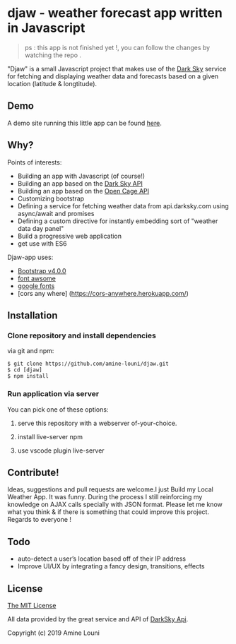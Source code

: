 # djaw - weather forecast app written in Javascript

> ps : this app is not finished yet !, you can follow the changes by watching the repo .
 

 
 
 
"Djaw" is a small Javascript  project that makes use of the [Dark Sky](https://darksky.net)
service for fetching and displaying weather data and forecasts based on a given location (latitude & longtitude).

 


## Demo

A demo site running this little app can be found [here](https://djaw.netlify.com/).


## Why?

Points of interests:

* Building an app with Javascript (of course!)
* Building an app based on the [Dark Sky API](https://darksky.net/)
* Building an app based on the [Open Cage API](https://opencagedata.com/api/)
* Customizing bootstrap
* Defining a service for fetching weather data from api.darksky.com  using async/await and promises
* Defining a custom directive for instantly embedding sort of "weather data day panel"
* Build a progressive web application
* get use with ES6 
 

Djaw-app uses:
* [Bootstrap v4.0.0](https://github.com/twbs/bootstrap)
* [font awsome](https://fontawesome.com/)
* [google fonts](https://fonts.google.com/)
* [cors any where] (https://cors-anywhere.herokuapp.com/)


## Installation

### Clone repository and install dependencies

via git and npm:

```
$ git clone https://github.com/amine-louni/djaw.git
$ cd [djaw]
$ npm install
```

### Run application via server

You can pick one of these options:

1. serve this repository with a webserver of-your-choice.

2. install live-server npm 

2. use vscode plugin live-server 

 

## Contribute!

Ideas, suggestions and pull requests are welcome.I just Build my Local Weather App. It was funny. During the process I still reinforcing my knowledge on AJAX calls specially with JSON format. Please let me know what you think & if there is something that could improve this project. Regards to everyone !




## Todo
* auto-detect a user’s location based off of their IP address
* Improve UI/UX by integrating a fancy design, transitions, effects
 


## License

[The MIT License](http://opensource.org/licenses/MIT)

All data provided by the great service and API of [DarkSky Api](https://darksky.net/).

Copyright (c) 2019 Amine Louni 

